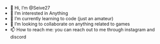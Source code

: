 - 👋 Hi, I’m @Seive27
- 👀 I’m interested in Anything 
- 🌱 I’m currently learning to code (just an amateur)
- 💞️ I’m looking to collaborate on anything related to games
- 📫 How to reach me: you can reach out to me through instagram and discord

<!---
Seive27/Seive27 is a ✨ special ✨ repository because its `README.md` (this file) appears on your GitHub profile.
You can click the Preview link to take a look at your changes.
--->
